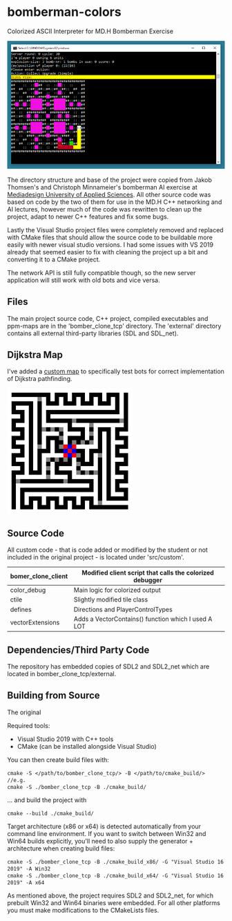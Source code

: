# bomberman-colors
Colorized ASCII Interpreter for MD.H Bomberman Exercise

![](screenshot.png)

The directory structure and base of the project were copied from Jakob Thomsen's and Christoph Minnameier's
bomberman AI exercise at [Mediadesign University of Applied Sciences](http://www.mediadesign.de/).
All other source code was based on code by the two of them for use in the MD.H C++ networking and AI lectures,
however much of the code was rewritten to clean up the project, adapt to newer C++ features and fix some bugs.

Lastly the Visual Studio project files were completely removed and replaced with CMake files that should allow
the source code to be buildable more easily with newer visual studio versions. I had some issues with VS 2019
already that seemed easier to fix with cleaning the project up a bit and converting it to a CMake project.

The network API is still fully compatible though, so the new server application will still work with old bots and vice versa.

## Files

The main project source code, C++ project, compiled executables and ppm-maps are in the 'bomber_clone_tcp' directory.
The 'external' directory contains all external third-party libraries (SDL and SDL_net).

## Dijkstra Map
I've added a [custom map](bomber_clone_tcp/dat/dijkstra.ppm) to specifically test bots for correct
implementation of Dijkstra pathfinding.

![](bomber_clone_tcp/dat/dijkstra.png)

## Source Code
All custom code - that is code added or modified by the student or not included in the original
project - is located under 'src/custom'.

| bomer_clone_client | Modified client script that calls the colorized debugger |
|--------------------|----------------------------------------------------------|
| color_debug        | Main logic for colorized output                          |
| ctile              | Slightly modified tile class                             |
| defines            | Directions and PlayerControlTypes                        |
| vectorExtensions   | Adds a VectorContains() function which I used A LOT      |

## Dependencies/Third Party Code
The repository has embedded copies of SDL2 and SDL2_net which are located in bomber_clone_tcp/external.

## Building from Source
The original 

Required tools:
* Visual Studio 2019 with C++ tools
* CMake (can be installed alongside Visual Studio)

You can then create build files with:
```
cmake -S </path/to/bomber_clone_tcp/> -B </path/to/cmake_build/>
//e.g.
cmake -S ./bomber_clone_tcp -B ./cmake_build/
```
... and build the project with
```
cmake --build ./cmake_build/
```
Target architecture (x86 or x64) is detected automatically from your command line environment.
If you want to switch between Win32 and Win64 builds explicitly, you'll need to also supply the generator + architecture when creating build files:
```
cmake -S ./bomber_clone_tcp -B ./cmake_build_x86/ -G "Visual Studio 16 2019" -A Win32
cmake -S ./bomber_clone_tcp -B ./cmake_build_x64/ -G "Visual Studio 16 2019" -A x64
```

As mentioned above, the project requires SDL2 and SDL2_net, for which prebuilt Win32 and Win64 binaries were embedded.
For all other platforms you must make modifications to the CMakeLists files.

